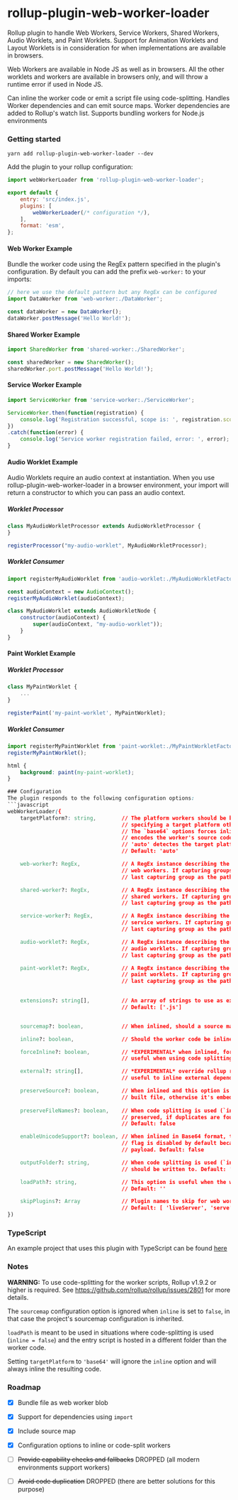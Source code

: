 # rollup-plugin-web-worker-loader

Rollup plugin to handle Web Workers, Service Workers, Shared Workers,
Audio Worklets, and Paint Worklets. Support for Animation Worklets and
Layout Worklets is in consideration for when implementations are available
in browsers.

Web Workers are available in Node JS as well as in browsers. All the other
worklets and workers are available in browsers only, and will throw a runtime
error if used in Node JS.

Can inline the worker code or emit a script file using code-splitting.
Handles Worker dependencies and can emit source maps.
Worker dependencies are added to Rollup's watch list.
Supports bundling workers for Node.js environments

### Getting started

```
yarn add rollup-plugin-web-worker-loader --dev
```

Add the plugin to your rollup configuration:

```javascript
import webWorkerLoader from 'rollup-plugin-web-worker-loader';

export default {
    entry: 'src/index.js',
    plugins: [
        webWorkerLoader(/* configuration */),
    ],
    format: 'esm',
};
```

#### Web Worker Example

Bundle the worker code using the RegEx pattern specified in the plugin's configuration.
By default you can add the prefix `web-worker:` to your imports:

```javascript
// here we use the default pattern but any RegEx can be configured
import DataWorker from 'web-worker:./DataWorker';

const dataWorker = new DataWorker();
dataWorker.postMessage('Hello World!');
```

#### Shared Worker Example

```javascript
import SharedWorker from 'shared-worker:./SharedWorker';

const sharedWorker = new SharedWorker();
sharedWorker.port.postMessage('Hello World!');
```

#### Service Worker Example

```javascript
import ServiceWorker from 'service-worker:./ServiceWorker';

ServiceWorker.then(function(registration) {
    console.log('Registration successful, scope is: ', registration.scope);
})
.catch(function(error) {
    console.log('Service worker registration failed, error: ', error);
}
```

#### Audio Worklet Example

Audio Worklets require an audio context at instantiation. When you use
rollup-plugin-web-worker-loader in a browser environment, your import will
return a constructor to which you can pass an audio context.
##### Worklet Processor

```javascript
class MyAudioWorkletProcessor extends AudioWorkletProcessor {
}

registerProcessor("my-audio-worklet", MyAudioWorkletProcessor);
```

##### Worklet Consumer

```javascript
import registerMyAudioWorklet from 'audio-worklet:./MyAudioWorkletFactory';

const audioContext = new AudioContext();
registerMyAudioWorklet(audioContext);

class MyAudioWorklet extends AudioWorkletNode {
    constructor(audioContext) {
        super(audioContext, "my-audio-worklet"));
    }
}
```

#### Paint Worklet Example

##### Worklet Processor

```javascript
class MyPaintWorklet {
    ...
}

registerPaint('my-paint-worklet', MyPaintWorklet);
```

##### Worklet Consumer

```javascript
import registerMyPaintWorklet from 'paint-worklet:./MyPaintWorkletFactory';
registerMyPaintWorklet();
```

```css
html {
    background: paint(my-paint-worklet);
}

### Configuration
The plugin responds to the following configuration options:
```javascript
webWorkerLoader({
    targetPlatform?: string,        // The platform workers should be built for, can be 'auto', 'browser', 'node' or 'base64'.
                                    // specifying a target platform other than 'auto' reduces the amount of loader code.
                                    // The `base64` options forces inline and the import results on a base64 string that
                                    // encodes the worker's source code. NOTE: The string does not include a mime type.
                                    // 'auto' detectes the target platform and selects between 'browser` and 'node'.
                                    // Default: 'auto'

    web-worker?: RegEx,             // A RegEx instance describing the pattern that matches the files to import as
                                    // web workers. If capturing groups are present, the plugin uses the contents of the
                                    // last capturing group as the path to the worker script. Default: /web-worker:(.+)/

    shared-worker?: RegEx,          // A RegEx instance describing the pattern that matches the files to import as
                                    // shared workers. If capturing groups are present, the plugin uses the contents of the
                                    // last capturing group as the path to the worker script. Default: /shared-worker:(.+)/

    service-worker?: RegEx,         // A RegEx instance describing the pattern that matches the files to import as
                                    // service workers. If capturing groups are present, the plugin uses the contents of the
                                    // last capturing group as the path to the worker script. Default: /service-worker:(.+)/

    audio-worklet?: RegEx,          // A RegEx instance describing the pattern that matches the files to import as
                                    // audio worklets. If capturing groups are present, the plugin uses the contents of the
                                    // last capturing group as the path to the worker script. Default: /audio-worklet:(.+)/

    paint-worklet?: RegEx,          // A RegEx instance describing the pattern that matches the files to import as
                                    // paint worklets. If capturing groups are present, the plugin uses the contents of the
                                    // last capturing group as the path to the worker script. Default: /paint-worklet:(.+)/

    
    extensions?: string[],          // An array of strings to use as extensions when resolving worker files.
                                    // Default: ['.js']


    sourcemap?: boolean,            // When inlined, should a source map be included in the final output. Default: false

    inline?: boolean,               // Should the worker code be inlined (Base64). Default: true

    forceInline?: boolean,          // *EXPERIMENTAL* when inlined, forces the code to be included every time it is imported
                                    // useful when using code splitting: Default: false

    external?: string[],            // *EXPERIMENTAL* override rollup resolution of external module IDs
                                    // useful to inline external dependencies in a worker blob. Default: undefined

    preserveSource?: boolean,       // When inlined and this option is enabled, the full source code is included in the
                                    // built file, otherwise it's embedded as a base64 string. Default: false
    
    preserveFileNames?: boolean,    // When code splitting is used (`inline === false`) the input worker file names are
                                    // preserved, if duplicates are found `-n` is appended to the file names.
                                    // Default: false

    enableUnicodeSupport?: boolean, // When inlined in Base64 format, this option enables unicode support (UTF16). This
                                    // flag is disabled by default because supporting UTF16 doubles the size of the final
                                    // payload. Default: false

    outputFolder?: string,          // When code splitting is used (`inline: false`), folder in which the worker scripts
                                    // should be written to. Default: '' (same as build output folder)

    loadPath?: string,              // This option is useful when the worker scripts need to be loaded from another folder.
                                    // Default: ''

    skipPlugins?: Array             // Plugin names to skip for web worker build
                                    // Default: [ 'liveServer', 'serve', 'livereload' ]
})
```

### TypeScript
An example project that uses this plugin with TypeScript can be found [here](https://github.com/darionco/rollup-typescript-webworkers)

### Notes
**WARNING:** To use code-splitting for the worker scripts, Rollup v1.9.2 or higher is required. See https://github.com/rollup/rollup/issues/2801 for more details.

The `sourcemap` configuration option is ignored when `inline` is set to `false`, in that case the project's sourcemap configuration is inherited.

`loadPath` is meant to be used in situations where code-splitting is used (`inline = false`) and the entry script is hosted in a different folder than the worker code.

Setting `targetPlatform` to `'base64'` will ignore the `inline` option and will always inline the resulting code.


### Roadmap
- [x] Bundle file as web worker blob
- [x] Support for dependencies using `import`
- [x] Include source map
- [x] Configuration options to inline or code-split workers
- [ ] ~~Provide capability checks and fallbacks~~ DROPPED (all modern environments support workers) 
- [ ] ~~Avoid code duplication~~ DROPPED (there are better solutions for this purpose)


